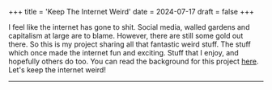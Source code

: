 +++
title = 'Keep The Internet Weird'
date = 2024-07-17
draft = false
+++

I feel like the internet has gone to shit. Social media, walled gardens and capitalism at large are to blame. However, there are still some gold out there. So this is my project sharing all that fantastic weird stuff. The stuff which once made the internet fun and exciting. Stuff that I enjoy, and hopefully others do too. You can read the background for this project [here](/blog/keep-the-internet-weird). Let's keep the internet weird! 

***

